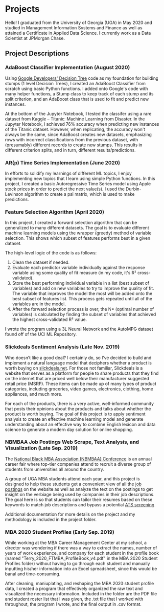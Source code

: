# Projects

Hello! I graduated from the University of Georgia (UGA) in May 2020 and studied in Management Information Systems and Finance as well as attained a Certificate in Applied Data Science. I currently work as a Data Scientist at JPMorgan Chase.

<h2>Project Descriptions</h2>

<h3>AdaBoost Classifier Implementation (August 2020)</h3>
<p>
   Using <a href="https://github.com/random-forests/tutorials/blob/master/decision_tree.ipynb" target="_blank">Google Developers' Decision Tree</a> code as my foundation for building stumps (1 level Decision Trees), I created an AdaBoost Classifier from scratch using basic Python functions. I added onto Google's code with many helper functions, a Stump class to keep track of each stump and its split criterion, and an AdaBoost class that is used to fit and predict new instances.
</p>

<p>At the bottom of the Jupyter Notebook, I tested the classifer using a rare dataset from Kaggle – Titanic: Machine Learning from Disaster. In the Jupyter Notebook, I achieved 76% accuracy when predicting new instances of the Titanic dataset. However, when replicating, the accuracy won't always be the same, since AdaBoost creates new datasets, emphasizing rows with incorrect classifications from the previous dataset, with (presumably) different records to create new stumps. This results in different criterion splits, and in turn, different results/predictions.
</p>

<h3>AR(p) Time Series Implementation (June 2020)</h3>
<p>
   In efforts to solidify my learnings of different ML topics, I enjoy implementing new topics that I learn using simple Python functions. In this project, I created a basic Autoregressive Time Series model using Apple stock prices in order to predict the next value(s). I used the Durbin-Levinson algorithm to create a psi matrix, which is used to make predictions.
</p>

<h3>Feature Selection Algorithm (April 2020)</h3>
<p>
   In this project, I created a forward selection algorithm that can be generalized to many different datasets. The goal is to evaluate different machine learning models using the wrapper (greedy) method of variable selection. This shows which subset of features performs best in a given dataset.
</p>

<p>
  The high-level logic of the code is as follows:
</p>
<ol>
  <li>Clean the dataset if needed.</li>
  <li>Evaluate each predictor variable individually against the response variable using some quality of fit measure (in my code, it's R&sup2; cross-validated).</li>
  <li>Store the best performing individual variable in a list (best subset of variables) and add on new variables to try to improve the quality of fit. The variable that improves the model the most will be added onto the best subset of features list. This process gets repeated until all of the variables are in the model.</li>
  <li>After the forward selection process is over, the N* (optimal number of variables) is calculated by finding the subset of variables that achieved the highest cross-validated R&sup2; value.</li>
</ol>

<p>I wrote the program using a 3L Neural Network and the AutoMPG dataset found off of the UCI ML Repository.</p>
  
  
<h3>Slickdeals Sentiment Analysis (Late Nov. 2019)</h3>
<p>
  Who doesn’t like a good deal? I certainly do, so I’ve decided to build and implement a natural language model that deciphers whether a product is worth buying on <a href="http://slickdeals.net" target="_blank">slickdeals.net</a>. For those not familiar, Slickdeals is a website that serves as a platform for people to share products that they find on the internet that are priced well below their manufacturer suggested retail price (MSRP). These items can be made up of many types of product categories, including groceries, video games, electronics, clothing, home appliances, and much more.
</p>

<p>
  For each of the products, there is a very active, well-informed community that posts their opinions about the products and talks about whether the product is worth buying. The goal of this project is to apply sentiment analysis to create an effective machine learning model and generate understanding about an effective way to combine English lexicon and data science to generate a modern day solution for online shopping.
</p>
  
<h3>NBMBAA Job Postings Web Scrape, Text Analysis, and Visualization (Late Sep. 2019)</h3>
<p>The <a href="https://nbmbaa.org/conference/" target="_blank">National Black MBA Association (NBMBAA) Conference</a> is an annual career fair where top-tier companies attend to recruit a diverse group of students from universities all around the country.</p>

<p>A group of UGA MBA students attend each year, and this project is designed to help these students get a convenient view of all the <a href="https://careersuccess.nbmbaa.org/jobs/?keywords=&event_id=4070&sort=" target="_blank">job postings</a> on the website as well as analyze the text on the postings to get insight on the verbiage being used by companies in their job descriptions. The goal here is so that students can tailor their resumes based on these keywords to match job descriptions and bypass a potential <a href="https://www.topresume.com/career-advice/what-is-an-ats-resume" target="_blank">ATS screening</a>.
</p>

<p>Additional documentation for more details on the project and my methodology is included in the project folder.</p>

<h3>MBA 2020 Student Profiles (Early Sep. 2019)</h3>
<p>While working at the MBA Career Management Center at my school, a director was wondering if there was a way to extract the names, number of years of work experience, and company for each student in the profile book (named "Terry_2020_FTMBA_ProfileBook_v4.pdf" in the MBA 2020 Student Profiles folder) without having to go through each student and manually inputting his/her information into an Excel spreadsheet, since this would be banal and time-consuming.</p>

<p>After cleaning, maniuplating, and reshaping the MBA 2020 student profile data, I created a program that effectively organized the raw text and visualized the necessary information. Included in the folder are the PDF file and student roster list that I was given, the .txt file that I worked with throughout, the program I wrote, and the final output in .csv format. </p>
